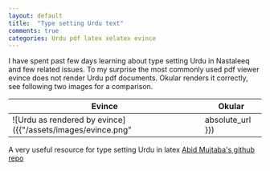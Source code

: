 ```yaml
---
layout: default
title:  "Type setting Urdu text"
comments: true
categories: Urdu pdf latex xelatex evince
---
```


I have spent past few days learning about type setting Urdu in Nastaleeq and few related issues. To my surprise the most commonly used pdf viewer evince does not render Urdu pdf documents. Okular renders it correctly, see following two images for a comparison.

| Evince | Okular|
|--------|-------|
|![Urdu as rendered by evince]({{"/assets/images/evince.png" | absolute_url }})|![Urdu as rendered by okular]({{"/assets/images/okular.png" | absolute_url }})|


A very useful resource for type setting Urdu in latex [Abid Mujtaba's github repo](https://github.com/abid-mujtaba/urdu-latex)
